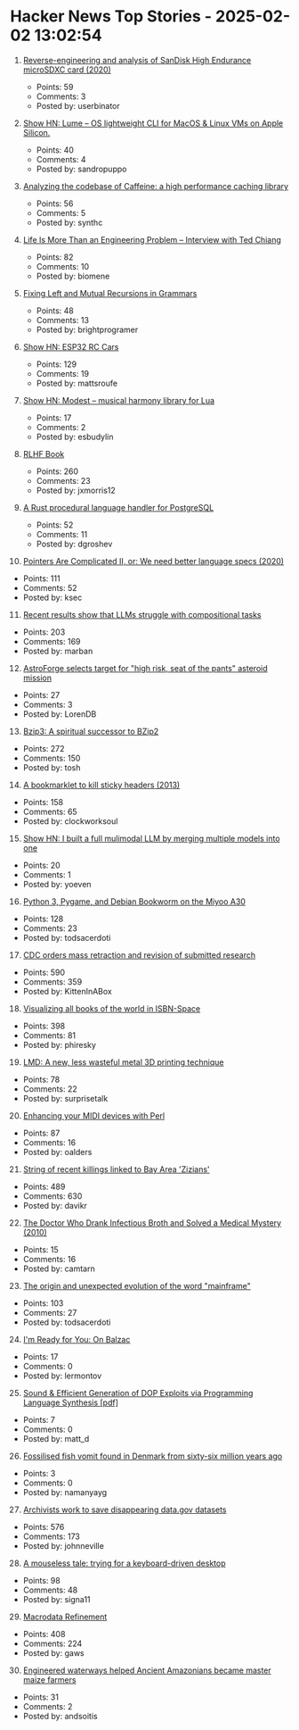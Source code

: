 # Hacker News Top Stories - 2025-02-02 13:02:54

1. [Reverse-engineering and analysis of SanDisk High Endurance microSDXC card (2020)](https://ripitapart.com/2020/07/16/reverse-engineering-and-analysis-of-sandisk-high-endurance-microsdxc-card/)
   - Points: 59
   - Comments: 3
   - Posted by: userbinator

2. [Show HN: Lume – OS lightweight CLI for MacOS & Linux VMs on Apple Silicon.](https://github.com/trycua/lume)
   - Points: 40
   - Comments: 4
   - Posted by: sandropuppo

3. [Analyzing the codebase of Caffeine: a high performance caching library](https://adriacabeza.github.io/2024/07/12/caffeine-cache.html)
   - Points: 56
   - Comments: 5
   - Posted by: synthc

4. [Life Is More Than an Engineering Problem – Interview with Ted Chiang](https://lareviewofbooks.org/article/life-is-more-than-an-engineering-problem/)
   - Points: 82
   - Comments: 10
   - Posted by: biomene

5. [Fixing Left and Mutual Recursions in Grammars](https://brightprogrammer.in/posts/fixing-recursions-in-grammar/)
   - Points: 48
   - Comments: 13
   - Posted by: brightprogramer

6. [Show HN: ESP32 RC Cars](https://github.com/mattsroufe/esp32_rc_cars)
   - Points: 129
   - Comments: 19
   - Posted by: mattsroufe

7. [Show HN: Modest – musical harmony library for Lua](https://github.com/esbudylin/modest)
   - Points: 17
   - Comments: 2
   - Posted by: esbudylin

8. [RLHF Book](https://rlhfbook.com/)
   - Points: 260
   - Comments: 23
   - Posted by: jxmorris12

9. [A Rust procedural language handler for PostgreSQL](https://github.com/tcdi/plrust)
   - Points: 52
   - Comments: 11
   - Posted by: dgroshev

10. [Pointers Are Complicated II, or: We need better language specs (2020)](https://www.ralfj.de/blog/2020/12/14/provenance.html)
   - Points: 111
   - Comments: 52
   - Posted by: ksec

11. [Recent results show that LLMs struggle with compositional tasks](https://www.quantamagazine.org/chatbot-software-begins-to-face-fundamental-limitations-20250131/)
   - Points: 203
   - Comments: 169
   - Posted by: marban

12. [AstroForge selects target for "high risk, seat of the pants" asteroid mission](https://arstechnica.com/space/2025/01/astroforge-selects-target-for-high-risk-seat-of-the-pants-asteroid-mission/)
   - Points: 27
   - Comments: 3
   - Posted by: LorenDB

13. [Bzip3: A spiritual successor to BZip2](https://github.com/kspalaiologos/bzip3)
   - Points: 272
   - Comments: 150
   - Posted by: tosh

14. [A bookmarklet to kill sticky headers (2013)](https://alisdair.mcdiarmid.org/kill-sticky-headers/)
   - Points: 158
   - Comments: 65
   - Posted by: clockworksoul

15. [Show HN: I built a full mulimodal LLM by merging multiple models into one](https://github.com/JigsawStack/omiai)
   - Points: 20
   - Comments: 1
   - Posted by: yoeven

16. [Python 3, Pygame, and Debian Bookworm on the Miyoo A30](https://www.jtolio.com/2025/02/py3-pygame-miyoo-a30/)
   - Points: 128
   - Comments: 23
   - Posted by: todsacerdoti

17. [CDC orders mass retraction and revision of submitted research](https://insidemedicine.substack.com/p/breaking-news-cdc-orders-mass-retraction)
   - Points: 590
   - Comments: 359
   - Posted by: KittenInABox

18. [Visualizing all books of the world in ISBN-Space](https://phiresky.github.io/blog/2025/visualizing-all-books-in-isbn-space/)
   - Points: 398
   - Comments: 81
   - Posted by: phiresky

19. [LMD: A new, less wasteful metal 3D printing technique](https://www.core77.com/posts/135194/LMD-A-New-Less-Wasteful-Metal-3D-Printing-Technique)
   - Points: 78
   - Comments: 22
   - Posted by: surprisetalk

20. [Enhancing your MIDI devices with Perl](https://fuzzix.org/enhancing-midi-hardware-with-perl)
   - Points: 87
   - Comments: 16
   - Posted by: oalders

21. [String of recent killings linked to Bay Area 'Zizians'](https://www.sfgate.com/bayarea/article/bay-area-death-cult-zizian-murders-20064333.php)
   - Points: 489
   - Comments: 630
   - Posted by: davikr

22. [The Doctor Who Drank Infectious Broth and Solved a Medical Mystery (2010)](https://www.discovermagazine.com/health/the-doctor-who-drank-infectious-broth-gave-himself-an-ulcer-and-solved-a-medical-mystery)
   - Points: 15
   - Comments: 16
   - Posted by: camtarn

23. [The origin and unexpected evolution of the word "mainframe"](https://www.righto.com/2025/02/origin-of-mainframe-term.html)
   - Points: 103
   - Comments: 27
   - Posted by: todsacerdoti

24. [I'm Ready for You: On Balzac](https://www.lrb.co.uk/the-paper/v47/n01/raymond-n.-mackenzie/i-m-ready-for-you)
   - Points: 17
   - Comments: 0
   - Posted by: lermontov

25. [Sound & Efficient Generation of DOP Exploits via Programming Language Synthesis [pdf]](https://ilyasergey.net/assets/pdf/papers/doppler-usenix25.pdf)
   - Points: 7
   - Comments: 0
   - Posted by: matt_d

26. [Fossilised fish vomit found in Denmark from sixty-six million years ago](https://www.bbc.com/news/articles/cp82jle12j7o)
   - Points: 3
   - Comments: 0
   - Posted by: namanyayg

27. [Archivists work to save disappearing data.gov datasets](https://www.404media.co/archivists-work-to-identify-and-save-the-thousands-of-datasets-disappearing-from-data-gov/)
   - Points: 576
   - Comments: 173
   - Posted by: johnneville

28. [A mouseless tale: trying for a keyboard-driven desktop](https://lwn.net/Articles/1005332/)
   - Points: 98
   - Comments: 48
   - Posted by: signa11

29. [Macrodata Refinement](https://lumon-industries.com/)
   - Points: 408
   - Comments: 224
   - Posted by: gaws

30. [Engineered waterways helped Ancient Amazonians became master maize farmers](https://www.sciencenews.org/article/maize-farmers-amazonians-casarabe)
   - Points: 31
   - Comments: 2
   - Posted by: andsoitis

